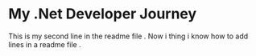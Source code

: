 # My .Net Developer Journey
This is my second line in the readme file .
 Now i thing i know how to add lines in a readme file .
